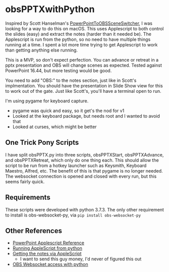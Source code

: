 # obsPPTXwithPython

Inspired by Scott Hanselman's [PowerPointToOBSSceneSwitcher][1], I was looking for a way to do this on macOS. This uses Applescript to both control the slides (easy) and extract the notes (harder than it needed be). The Applescript is run from the python, so no need to have multiple things running at a time. I spent a lot more time trying to get Applescript to work than getting anything else running.

This is a MVP, so don't expect perfection. You can advance or retreat in a pptx presentation and OBS will change scenes as expected. Tested against PowerPoint 16.44, but more testing would be good.

You need to add "OBS:<SCENENAME>" to the notes section, just like in Scott's implmentation. You should have the presentation in Slide Show view for this to work out of the gate. Just like Scott's, you'll have a terminal open to run. 

I'm using pygame for keyboard capture.   
* pygame was quick and easy, so it get's the nod for v1  
* Looked at the keyboard package, but needs root and I wanted to avoid that
* Looked at curses, which might be better  

## One Trick Pony Scripts

I have split obsPPTX.py into three scripts, obsPPTXStart, obsPPTXAdvance, and obsPPTXRetreat, which only do one thing each. This should allow the script to be run from a hotkey launcher such as Keysmith, Keyboard Maestro, Alfred, etc. The benefit of this is that pygame is no longer needed. The websocket connection is opened and closed with every run, but this seems fairly quick.

## Requirements
These scripts were developed with python 3.7.3. The only other requirement to install is obs-websocket-py, via `pip install obs-websocket-py`

## Other References
* [PowerPoint Applescript Reference][2]
* [Running AppleScript from python][3]
* [Getting the notes via AppleScript][4]
    * I want to send this guy money, I'd never of figured this out
* [OBS Websocket access with python][5]

[1]:https://github.com/shanselman/PowerPointToOBSSceneSwitcher
[2]:http://www.codemunki.com/PPT2004AppleScriptRef.pdf
[3]:https://stackoverflow.com/questions/2940916/how-do-i-embed-an-applescript-in-a-python-script#2941735
[4]:https://stackoverflow.com/questions/12817639/how-can-i-access-the-text-of-notes-in-a-ppt-file-via-applescript
[5]:https://github.com/Elektordi/obs-websocket-py
